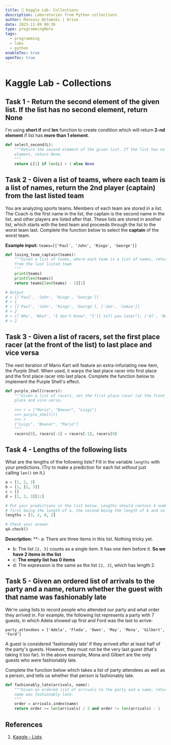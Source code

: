 ```yaml
---
title: 🐍 Kaggle Lab- Collections
description: Laboratories from Python collections
author: Mateusz Witomski | Orion
date: 2023-11-09 00:36
type: programmingNote
tags:
  - programming
  - labs
  - python
enableToc: true
openToc: true
---
```

# Kaggle Lab - Collections
## Task 1 - Return the second element of the given list. If the list has no second element, return None

I'm using **short if** and **len** function to create condition which will return **2-nd element** if list has **more than 1 element**. 

```python
def select_second(L):
    """Return the second element of the given list. If the list has no second
    element, return None.
    """
    return L[1] if len(L) > 1 else None
```
##  Task 2 - Given a list of teams, where each team is a list of names, return the 2nd player (captain) from the last listed team

You are analyzing sports teams. Members of each team are stored in a list. The Coach is the first name in the list, the captain is the second name in the list, and other players are listed after that. These lists are stored in another list, which starts with the best team and proceeds through the list to the worst team last. Complete the function below to select the **captain** of the worst team.

**Example input:** `teams=[['Paul', 'John', 'Ringo', 'George']]`

```python
def losing_team_captain(teams):
    """Given a list of teams, where each team is a list of names, return the 2nd player (captain)
    from the last listed team
    """
    print(teams)
    print(len(teams))
    return teams[len(teams) - 1][1]

# Output
# > [['Paul', 'John', 'Ringo', 'George']]
# > 1
# > [['Paul', 'John', 'Ringo', 'George'], ['Jen', 'Jamie']]
# > 2
# > [['Who', 'What', "I don't Know", "I'll tell you later"], ['Al', 'Bonnie', 'Clyde']]
# > 2
```

## Task 3 - Given a list of racers, set the first place racer (at the front of the list) to last place and vice versa

The next iteration of Mario Kart will feature an extra-infuriating new item, the _Purple Shell_. When used, it warps the last place racer into first place and the first place racer into last place. Complete the function below to implement the Purple Shell's effect.

```python
def purple_shell(racers):
    """Given a list of racers, set the first place racer (at the front of the list) to last
    place and vice versa.
    
    >>> r = ["Mario", "Bowser", "Luigi"]
    >>> purple_shell(r)
    >>> r
    ["Luigi", "Bowser", "Mario"]
    """
    racers[0], racers[-1] = racers[-1], racers[0]
```

## Task 4 - Lengths of the following lists

What are the lengths of the following lists? Fill in the variable `lengths` with your predictions. (Try to make a prediction for each list _without_ just calling `len()` on it.)

```python
a = [1, 2, 3]
b = [1, [2, 3]]
c = []
d = [1, 2, 3][1:]

# Put your predictions in the list below. Lengths should contain 4 numbers, the
# first being the length of a, the second being the length of b and so on.
lengths = [3, 2, 0, 2]

# Check your answer
q4.check()
```

**Description:**
**- a: There are three items in this list. Nothing tricky yet.
- b: The list `[2, 3]` counts as a single item. It has one item before it. **So we have 2 items in the list**
- c: **The empty list has 0 items**
- d: The expression is the same as the list `[2, 3]`, which has length 2.

## Task 5 - Given an ordered list of arrivals to the party and a name, return whether the guest with that name was fashionably late

We're using lists to record people who attended our party and what order they arrived in. For example, the following list represents a party with 7 guests, in which Adela showed up first and Ford was the last to arrive:

```
party_attendees = ['Adela', 'Fleda', 'Owen', 'May', 'Mona', 'Gilbert', 'Ford']
```

A guest is considered 'fashionably late' if they arrived after at least half of the party's guests. However, they must not be the very last guest (that's taking it too far). In the above example, Mona and Gilbert are the only guests who were fashionably late.

Complete the function below which takes a list of party attendees as well as a person, and tells us whether that person is fashionably late.

```python
def fashionably_late(arrivals, name):
    """Given an ordered list of arrivals to the party and a name, return whether the guest with that
    name was fashionably late.
    """
    order = arrivals.index(name)
    return order >= len(arrivals) / 2 and order != len(arrivals) - 1
```
## References
1. [Kaggle - Lists](https://www.kaggle.com/code/colinmorris/lists)